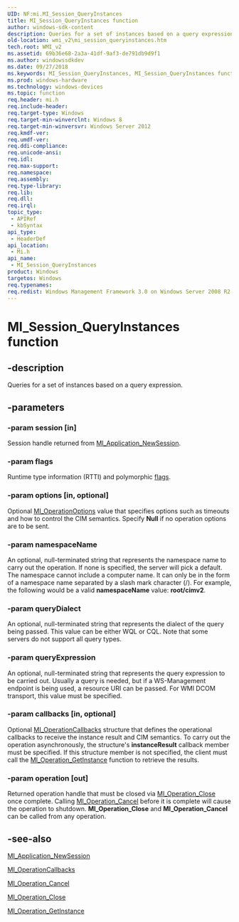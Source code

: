 ```yaml
---
UID: NF:mi.MI_Session_QueryInstances
title: MI_Session_QueryInstances function
author: windows-sdk-content
description: Queries for a set of instances based on a query expression.
old-location: wmi_v2\mi_session_queryinstances.htm
tech.root: WMI_v2
ms.assetid: 69b36e68-2a3a-41df-9af3-de791db9d9f1
ms.author: windowssdkdev
ms.date: 09/27/2018
ms.keywords: MI_Session_QueryInstances, MI_Session_QueryInstances function [Windows Management Infrastructure (MI)], mi/MI_Session_QueryInstances, wmi_v2.mi_session_queryinstances
ms.prod: windows-hardware
ms.technology: windows-devices
ms.topic: function
req.header: mi.h
req.include-header: 
req.target-type: Windows
req.target-min-winverclnt: Windows 8
req.target-min-winversvr: Windows Server 2012
req.kmdf-ver: 
req.umdf-ver: 
req.ddi-compliance: 
req.unicode-ansi: 
req.idl: 
req.max-support: 
req.namespace: 
req.assembly: 
req.type-library: 
req.lib: 
req.dll: 
req.irql: 
topic_type:
 - APIRef
 - kbSyntax
api_type:
 - HeaderDef
api_location:
 - Mi.h
api_name:
 - MI_Session_QueryInstances
product: Windows
targetos: Windows
req.typenames: 
req.redist: Windows Management Framework 3.0 on Windows Server 2008 R2 with SP1, Windows 7 with SP1, and Windows Server 2008 with SP2
---
```


# MI_Session_QueryInstances function


## -description


Queries for a set of instances based on a query expression.


## -parameters




### -param session [in]

Session handle returned from <a href="https://msdn.microsoft.com/76010766-aa20-4632-940d-48d9769803da">MI_Application_NewSession</a>.


### -param flags

Runtime type information (RTTI) and polymorphic <a href="https://msdn.microsoft.com/24E82AC6-A2E3-4EC6-931F-26AC54D5CAA7">flags</a>.


### -param options [in, optional]

Optional <a href="https://msdn.microsoft.com/60445a53-c40c-4d0a-9650-21d0c7f3bbf6">MI_OperationOptions</a> value that specifies options such as timeouts and how to control the CIM semantics. Specify <b>Null</b> if no operation options are to be sent.


### -param namespaceName

An optional, null-terminated string that represents the namespace name to carry out the operation.  If none is specified, the server will pick a default.  The namespace cannot include a computer name.  It can only be in the form of a namespace name separated by a slash mark character (/). For example, the following would be a valid <b>namespaceName</b> value: <b>root/cimv2</b>.


### -param queryDialect

An optional, null-terminated string that represents the dialect of the query being passed. This value can be either WQL or CQL. Note that some servers do not support all query types.


### -param queryExpression

An optional, null-terminated string that represents the query expression to be carried out.  Usually a query is needed, but if a WS-Management endpoint is being used, a resource URI can be passed. For WMI DCOM transport, this value must be specified.


### -param callbacks [in, optional]

Optional <a href="https://msdn.microsoft.com/f56954bf-c1aa-408b-bc45-0faf2a99b381">MI_OperationCallbacks</a> structure that defines the operational callbacks to receive the instance result and CIM semantics. To carry out the operation asynchronously, the structure's <b>instanceResult</b> callback member must be specified. If this structure member is not specified, the client must call the <a href="https://msdn.microsoft.com/25c2d3fa-276d-4506-a044-4057c8cdc863">MI_Operation_GetInstance</a> function to retrieve the results.


### -param operation [out]

Returned operation handle that must be closed via <a href="https://msdn.microsoft.com/3e698e34-d537-4ea4-9345-cc4f493ff823">MI_Operation_Close</a> once complete.  Calling <a href="https://msdn.microsoft.com/11a9f9f6-9dfa-4f7c-9562-f4793c007f04">MI_Operation_Cancel</a> before it is complete will cause the operation to shutdown.  <b>MI_Operation_Close</b> and <b>MI_Operation_Cancel</b> can be called from any operation.


## -see-also




<a href="https://msdn.microsoft.com/76010766-aa20-4632-940d-48d9769803da">MI_Application_NewSession</a>



<a href="https://msdn.microsoft.com/f56954bf-c1aa-408b-bc45-0faf2a99b381">MI_OperationCallbacks</a>



<a href="https://msdn.microsoft.com/11a9f9f6-9dfa-4f7c-9562-f4793c007f04">MI_Operation_Cancel</a>



<a href="https://msdn.microsoft.com/3e698e34-d537-4ea4-9345-cc4f493ff823">MI_Operation_Close</a>



<a href="https://msdn.microsoft.com/25c2d3fa-276d-4506-a044-4057c8cdc863">MI_Operation_GetInstance</a>
 

 

